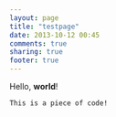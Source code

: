 ```yaml
---
layout: page
title: "testpage"
date: 2013-10-12 00:45
comments: true
sharing: true
footer: true
---
```

Hello, **world**!

    This is a piece of code!


